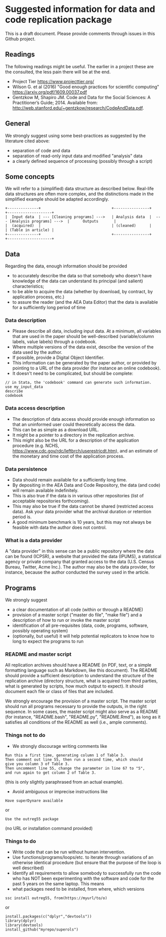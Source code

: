 # Suggested information for data and code replication package
This is a draft document. Please provide comments through issues in this Github project.

## Readings
The following readings might be useful. The earlier in a project these are the consulted, the less pain there will be at the end.

- Project Tier https://www.projecttier.org/
- Wilson G. et al (2016) "Good enough practices for scientific computing" https://arxiv.org/pdf/1609.00037.pdf
- Gentzkow M, Shapiro JM. Code and Data for the Social Sciences: A Practitioner’s Guide; 2014. Available from: http://web.stanford.edu/~gentzkow/research/CodeAndData.pdf.


## General
We strongly suggest using some best-practices as suggested by the literature cited above:
- separation of code and data
- separation of read-only input data and modified "analysis" data
- a clearly defined sequence of processing (possibly through a script)


## Some concepts
We will refer to a (simplified) data structure as described below. Real-life data structures are often more complex, and the distinctions made in the simplified example should be adapted accordingly.
```
+--------------+                                +----------------+                                +--------------------+
|  Input data  | --- [Cleaning programs] --->   | Analysis data  |  --- [Analysis programs] --->  |      Outputs       |
|  (acquired)  |                                | (cleaned)      |                                | (Table in article) |
+--------------+                                +----------------+                                +--------------------+
```

## Data
Regarding the data, enough information should be provided
- to accurately describe the data so that somebody who doesn't have knowledge of the data can understand its principal (and salient) characteristics;
- to be able to acquire the data (whether by download, by contract, by application process, etc.)
- to assure the reader (and the AEA Data Editor) that the data is available for a sufficiently long period of time

### Data description
-  Please describe all data, including input data. At a minimum, all variables that are used in the paper should be well-described (variable/column labels, value labels) through a codebook.
-  Where multiple versions of the data exist, describe the version of the data used by the author.
-  If possible, provide a Digital Object Identifier.
-  This information can be generated by the paper author, or provided by pointing to a URL of the data provider (for instance an online codebook).
-  It doesn't need to be complicated, but should be complete:
```
// in Stata, the 'codebook' command can generate such information.
use my_input_data
describe
codebook
```
### Data access description
-  The description of data access should provide enough information so that an uninformed user could theoretically access the data.
-  This can be as simple as a download URL.
-  It might be a pointer to a directory in the replication archive.
-  This might also be the URL for a description of the application procedure (e.g. NCHS, https://www.cdc.gov/rdc/leftbrch/userestricdt.htm), and an estimate of the monetary and time cost of the application process.

### Data persistence
-  Data should remain available for a sufficiently long time.
-  By depositing in the AEA Data and Code Repository, the data (and code) will remain available indefinitely.
-  This is also true if the data is in various other repositories (list of acceptable repositories forthcoming).
-  This may also be true if the data cannot be shared (restricted access data). Ask your data provider what the archival duration or retention period is.
-  A good minimum benchmark is 10 years, but this may not always be feasible with data the author does not control.

### What is a data provider
A "data provider" in this sense can be a public repository where the data can be found (ICPSR), a website that provided the data (IPUMS), a statistical agency or private company that granted access to the data (U.S. Census Bureau, Twitter, Acme Inc.).
The author may also be the data provider, for instance, because the author conducted the survey used in the article.

## Programs
We strongly suggest
- a clear documentation of all code (within or through a README)
- provision of a master script ("master do file", "make file") and a description of how to run or invoke the master script
- identification of all pre-requisites (data, code, programs, software, possibly operating system)
- (optionally, but useful) it will help potential replicators to know how to long to expect the programs to run

### README and master script
All replication archives should have a README (in PDF, text, or a simple formatting language such as Markdown, like this document). The README should provide a sufficient description to understand the structure of the replication archive (directory structure, what is acquired from third parties, what is generated by scripts, how much output to expect). It should document each file or class of files that are included.

We strongly encourage the provision of a master script. The master script should run all programs necessary to provide the outputs, in the right sequence. In some cases, the master script might also serve as a README (for instance, "README.bash", "README.py", "README.Rmd"), as long as it satisfies all conditions of the README as well (i.e., ample comments).

### Things not to do
-  We strongly discourage writing comments like
```
Run this a first time, generating column 1 of Table 3.
Then comment out line 55, then run a second time, which should
give you column 3 of Table 3.
Then uncomment line 55, change the parameter in line 67 to "5",
and run again to get column 2 of Table 3.
```
(this is only slightly paraphrased from an actual example).
-  Avoid ambiguous or imprecise instructions  like
```
Have superDynare available
```
or
```
Use the outreg55 package
```
(no URL or installation command provided)

### Things to do
-  Write code that can be run without human intervention.
-  Use functions/programs/loops/etc. to iterate through variations of an otherwise identical procedure (but ensure that the purpose of the loop is well described)
-  Identify all requirements to allow somebody to successfully run the code who has NOT been experimenting with the software and code for the past 5 years on the same laptop. This means
  -  what packages need to be installed, from where, which versions
  ```{stata}
  ssc install outreg55, from(https://myurl/to/o)
  ```
  or
  ```{r}
  install.packages(c("dplyr","devtools"))
  library(dplyr)
  library(devtools)
  install_github("myrepo/superols")
  ```
  

